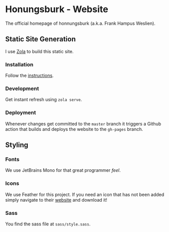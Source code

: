 # Honungsburk - Website

The official homepage of honnungsburk (a.k.a. Frank Hampus Weslien).

## Static Site Generation

I use [Zola](https://www.getzola.org/) to build this static site.

### Installation

Follow the [instructions](https://www.getzola.org/documentation/getting-started/installation/).

### Development

Get instant refresh using `zola serve`.

### Deployment

Whenever changes get committed to the `master` branch it triggers a Github action
that builds and deploys the website to the `gh-pages` branch.

## Styling

### Fonts

We use JetBrains Mono for that great programmer _feel_.

### Icons

We use Feather for this project. If you need an icon that has not been added
simply navigate to their [website](https://feathericons.com/) and download it!

### Sass

You find the sass file at `sass/style.sass`.
